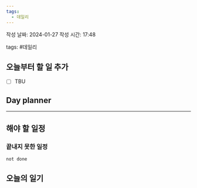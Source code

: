 ```yaml
---
tags:
  - 데일리
---
```


작성 날짜: 2024-01-27
작성 시간: 17:48

tags: #데일리

## 오늘부터 할 일 추가
- [ ] TBU 

## Day planner

  
---  
## 해야 할 일정  
### 끝내지 못한 일정

```tasks
not done
```
## 오늘의 일기
